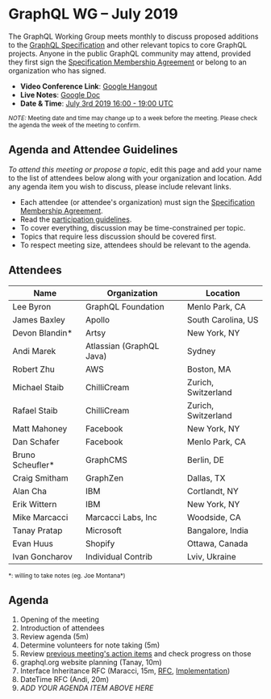 # GraphQL WG – July 2019

The GraphQL Working Group meets monthly to discuss proposed additions to the
[GraphQL Specification](https://github.com/graphql/graphql-spec) and other
relevant topics to core GraphQL projects. Anyone in the public GraphQL
community may attend, provided they first sign the [Specification Membership Agreement](https://github.com/graphql/foundation) or belong to an organization who has signed.

- **Video Conference Link**: [Google Hangout](https://meet.google.com/kko-yzzc-aqk)
- **Live Notes**: [Google Doc](https://docs.google.com/document/d/1Q5l18IhpH3h3WAJDzCF62T5Sr2inAzJFgsnBg9Sg9ws/edit?usp=sharing)
- **Date & Time**: [July 3rd 2019 16:00 - 19:00 UTC](https://www.timeanddate.com/worldclock/meetingdetails.html?year=2019&month=7&day=3&hour=16&min=0&sec=0&p1=224&p2=179&p3=136&p4=37&p5=239&p6=101&p7=152)

<small>*NOTE:* Meeting date and time may change up to a week before the meeting.
Please check the agenda the week of the meeting to confirm.</small>


## Agenda and Attendee Guidelines

*To attend this meeting or propose a topic*, edit this page and add your name
to the list of attendees below along with your organization and location. Add any agenda item you wish to discuss, please include relevant links.

- Each attendee (or attendee's organization) must sign the [Specification Membership Agreement](https://github.com/graphql/foundation).
- Read the [participation guidelines](../README.md#participation-guidelines).
- To cover everything, discussion may be time-constrained per topic.
- Topics that require less discussion should be covered first.
- To respect meeting size, attendees should be relevant to the agenda.


## Attendees

Name                 | Organization       | Location
-------------------- | ------------------ | ----------------------
Lee Byron            | GraphQL Foundation | Menlo Park, CA
James Baxley         | Apollo             | South Carolina, US
Devon Blandin\*      | Artsy              | New York, NY
Andi Marek           | Atlassian (GraphQL Java) | Sydney
Robert Zhu           | AWS                | Boston, MA
Michael Staib        | ChilliCream        | Zurich, Switzerland
Rafael Staib         | ChilliCream        | Zurich, Switzerland
Matt Mahoney         | Facebook           | New York, NY
Dan Schafer          | Facebook           | Menlo Park, CA
Bruno Scheufler\*    | GraphCMS           | Berlin, DE
Craig Smitham        | GraphZen           | Dallas, TX
Alan Cha             | IBM                | Cortlandt, NY
Erik Wittern         | IBM                | New York, NY
Mike Marcacci        | Marcacci Labs, Inc | Woodside, CA
Tanay Pratap         | Microsoft          | Bangalore, India
Evan Huus            | Shopify            | Ottawa, Canada
Ivan Goncharov       | Individual Contrib | Lviv, Ukraine

<small>\*: willing to take notes (eg. Joe Montana\*)</small>


## Agenda

1. Opening of the meeting
1. Introduction of attendees
1. Review agenda (5m)
1. Determine volunteers for note taking (5m)
1. Review [previous meeting's action items](../notes/2019-06-06.md#action-items) and check progress on those
1. graphql.org website planning (Tanay, 10m)
1. Interface Inheritance RFC (Maracci, 15m, [RFC](https://github.com/graphql/graphql-spec/pull/373), [Implementation](https://github.com/graphql/graphql-js/pull/1218))
1. DateTime RFC (Andi, 20m)
1. *ADD YOUR AGENDA ITEM ABOVE HERE*
